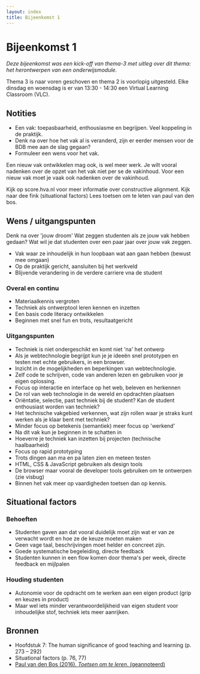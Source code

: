 ```yaml
---
layout: index
title: Bijeenkomst 1
---
```


# Bijeenkomst 1

*Deze bijeenkomst was een kick-off van thema-3 met uitleg over dit thema: het herontwerpen van een onderwijsmodule.*

Thema 3 is naar voren geschoven en thema 2 is voorlopig uitgesteld. Elke dinsdag en woensdag is er van 13:30 - 14:30 een Virtual Learning Classroom (VLC).

## Notities

* Een vak: toepasbaarheid, enthousiasme en begrijpen. Veel koppeling in de praktijk.
* Denk na over hoe het vak al is veranderd, zijn er eerder mensen voor de BDB mee aan de slag gegaan?
* Formuleer een wens voor het vak.

Een nieuw vak ontwikkelen mag ook, is wel meer werk. Je wilt vooral nadenken over de opzet van het vak niet per se de vakinhoud. Voor een nieuw vak moet je vaak ook nadenken over de vakinhoud.

Kijk op score.hva.nl voor meer informatie over constructive alignment.
Kijk naar dee fink (situational factors) Lees toetsen om te leten van paul van den bos.

## Wens / uitgangspunten

Denk na over 'jouw droom' Wat zeggen studenten als ze jouw vak hebben gedaan? Wat wil je dat studenten over een paar jaar over jouw vak zeggen.

* Vak waar ze inhoudelijk in hun loopbaan wat aan gaan hebben (bewust mee omgaan)
* Op de praktijk gericht, aansluiten bij het werkveld
* Blijvende verandering in de verdere carriere vna de student

### Overal en continu
* Materiaalkennis vergroten
* Techniek als ontwerptool leren kennen en inzetten
* Een basis code literacy ontwikkelen
* Beginnen met snel fun en trots, resultaatgericht

### Uitgangspunten
* Techniek is niet ondergeschikt en komt niet 'na' het ontwerp
* Als je webtechnologie begrijpt kun je je ideeën snel prototypen en testen met echte gebruikers, in een browser.
* Inzicht in de mogelijkheden en beperkingen van webtechnologie.
* Zelf code te schrijven, code van anderen lezen en gebruiken voor je eigen oplossing.
* Focus op interactie en interface op het web, beleven en herkennen
* De rol van web technologie in de wereld en opdrachten plaatsen
* Oriëntatie, selectie, past techniek bij de student? Kan de student enthousiast worden van techniek?
* Het technische vakgebied verkennen, wat zijn rollen waar je straks kunt werken als je klaar bent met techniek?
* Minder focus op betekenis (semantiek) meer focus op 'werkend'
* Na dit vak kun je beginnen in te schatten in
* Hoeverre je techniek kan inzetten bij projecten (technische haalbaarheid)
* Focus op rapid prototyping
* Trots dingen aan ma en pa laten zien en meteen testen
* HTML, CSS & JavaScript gebruiken als design tools
* De browser maar vooral de developer tools gebruiken om te ontwerpen (zie visbug)
* Binnen het vak meer op vaardigheden toetsen dan op kennis.

## Situational factors

### Behoeften
* Studenten gaven aan dat vooral duidelijk moet zijn wat er van ze verwacht wordt en hoe ze de keuze moeten maken
* Geen vage taal, beschrijvingen moet helder en concreet zijn.
* Goede systematische begeleiding, directe feedback
* Studenten kunnen in een flow komen door thema's per week, directe feedback en mijlpalen

### Houding studenten
* Autonomie voor de opdracht om te werken aan een eigen product (grip en keuzes in product)
* Maar wel iets minder verantwoordelijkheid van eigen student voor inhoudelijke stof, techniek iets meer aanrijken.


## Bronnen
* Hoofdstuk 7: The human significance of good teaching and learning (p. 273 – 292)
* Situational factors (p. 76, 77)
* [Paul van den Bos (2016). *Toetsen om te leren*. (geannoteerd)][bos] 

[bos]: /../aantekeningen/toetsen-om-te-leren.pdf
